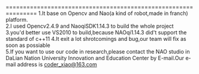 ===============================================================
1.It base on Opencv and Nao(a kind of robot,made in franch) platform.</br>
2.I used Opencv2.4.9 and NaoqiSDK1.14.3 to build the whole project</br>
3.you'd better use VS2010 to build,because NAOqi1.14.3 did't support the standard of c++11
4.It exit a lot shrotcomings and bug,our team will fix as soon as possiable</br>
5.If you want to use our code in research,please contact the NAO studio in DaLian Nation University Innovation and Education Center by E-mail.Our e-mail address is coder_xiao@163.com<br/>